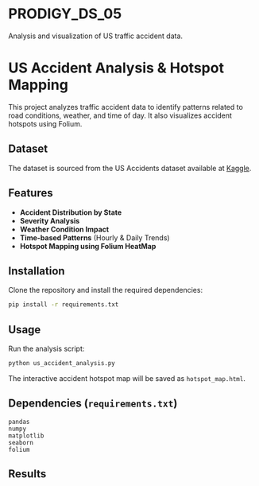# PRODIGY_DS_05
Analysis and visualization of US traffic accident data.
# US Accident Analysis & Hotspot Mapping

This project analyzes traffic accident data to identify patterns related to road conditions, weather, and time of day. It also visualizes accident hotspots using Folium.

## Dataset
The dataset is sourced from the US Accidents dataset available at [Kaggle](https://www.kaggle.com/code/harshalbhamare/us-accident-eda).

## Features
- **Accident Distribution by State**
- **Severity Analysis**
- **Weather Condition Impact**
- **Time-based Patterns** (Hourly & Daily Trends)
- **Hotspot Mapping using Folium HeatMap**

## Installation
Clone the repository and install the required dependencies:
```sh
pip install -r requirements.txt
```

## Usage
Run the analysis script:
```sh
python us_accident_analysis.py
```
The interactive accident hotspot map will be saved as `hotspot_map.html`.

## Dependencies (`requirements.txt`)
```
pandas
numpy
matplotlib
seaborn
folium
```

## Results

